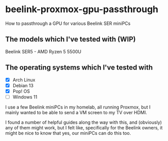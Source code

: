 # beelink-proxmox-gpu-passthrough
How to passthrough a GPU for various Beelink SER miniPCs

## The models which I've tested with (WIP)
Beelink SER5 - AMD Ryzen 5 5500U

## The operating systems which I've tested with
- [x] Arch Linux
- [x] Debian 13
- [x] Pop! OS
- [ ] Windows 11

I use a few Beelink miniPCs in my homelab, all running Proxmox, but I mainly wanted to be able to send a VM screen to my TV over HDMI.  

I found a number of helpful guides along the way with this, and (obviously) any of them might work, but I felt like, specifically for the Beelink owners, it might be nice to know that yes, our miniPCs can do this too.

